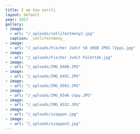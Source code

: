 ```yaml
---
title: I am too sercli
layout: default
year: 2017
gallery:
- image: 
  - url: "/_uploads/cetlifestmeny2.jpg"
  caption: _cetlifestmeny_
- image: 
  - url: "/_uploads/Fischer Judit 58 sRGB JPEG 72ppi.jpg"
- image: 
  - url: "/_uploads/Fischer Judit Paletták.jpg"
- image: 
  - url: "/_uploads/IMG_6488.JPG"
- image: 
  - url: "/_uploads/IMG_6491.JPG"
- image: 
  - url: "/_uploads/IMG_6501.JPG"
- image: 
  - url: "/_uploads/IMG_6546 copy.JPG"
- image:
  - url: "/_uploads/IMG_6552.JPG"
- image:
  - url: "/_uploads/szappan.jpg"
- image: 
  - url: "/_uploads/szappan2.jpg"
---
```

